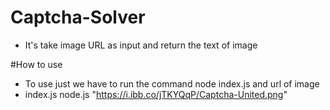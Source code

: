 # Captcha-Solver
- It's take  image URL as  input  and  return the  text  of image 


#How to use 
- To use just we have to run the command  node index.js and  url of image 
 - index.js node.js "https://i.ibb.co/jTKYQqP/Captcha-United.png"